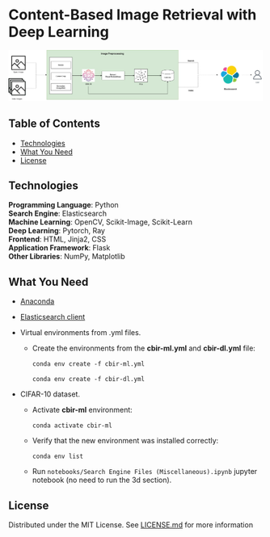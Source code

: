 # Content-Based Image Retrieval with Deep Learning

<p align="center">
  <img src="/report/img/complete-system-architecture.jpg" alt="Image Retrieval System Architecture"/>
</p>

## Table of Contents
* [Technologies](#technologies)
* [What You Need](#what-you-need)
* [License](#license)

## Technologies
**Programming Language**: Python <br>
**Search Engine**: Elasticsearch <br>
**Machine Learning**: OpenCV, Scikit-Image, Scikit-Learn <br>
**Deep Learning**: Pytorch, Ray <br>
**Frontend**: HTML, Jinja2, CSS <br>
**Application Framework**: Flask <br>
**Other Libraries**: NumPy, Matplotlib

## What You Need
* [Anaconda](https://www.anaconda.com/)
* [Elasticsearch client](https://www.elastic.co/)
* Virtual environments from .yml files.

  * Create the environments from the **cbir-ml.yml** and **cbir-dl.yml** file:
      ```
      conda env create -f cbir-ml.yml 
      ```
      ```
      conda env create -f cbir-dl.yml 
      ```
* CIFAR-10 dataset.

  * Activate **cbir-ml** environment:
    ```
    conda activate cbir-ml
    ```
  * Verify that the new environment was installed correctly:
    ```
    conda env list
    ```
  * Run ``` notebooks/Search Engine Files (Miscellaneous).ipynb ``` jupyter notebook (no need to run the 3d section).
      
## License
Distributed under the MIT License. See [LICENSE.md](LICENSE.md) for more information
